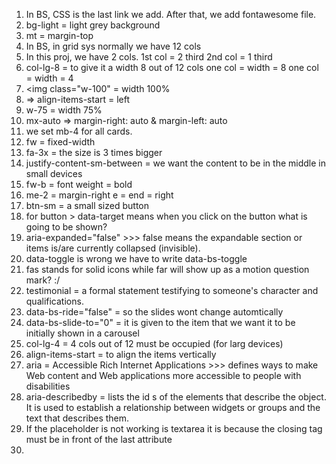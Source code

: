 1. In BS, CSS is the last link we add. 
After that, we add fontawesome file.
2. bg-light = light grey background
3. mt = margin-top
4. In BS, in grid sys normally we have 12 cols
5. In this proj, we have 2 cols.
1st col = 2 third
2nd col = 1 third
6. col-lg-8 = to give it a width 8 out of 12 cols
one col = width = 8
one col = width = 4
7. <img class="w-100" = width 100% 
8. 	<div class="d-flex align-items-start mb-2"> => align-items-start = left
9. w-75 = width 75%
10. mx-auto => margin-right: auto & margin-left: auto
11. we set mb-4 for all cards. <div class="card">
12. fw = fixed-width
13. fa-3x = the size is 3 times bigger
14. justify-content-sm-between = we want the content to be in the middle
in small devices
15. fw-b = font weight = bold
16. me-2 = margin-right    e = end = right
17. btn-sm = a small sized button
18. for button > data-target means when you click on the button 
what is going to be shown?
19. aria-expanded="false" >>>
false means the expandable section or items is/are currently collapsed (invisible).
20. data-toggle is wrong we have to write data-bs-toggle
21. fas stands for solid icons while far will show up as a motion question mark? :/ 
22. testimonial = a formal statement testifying to someone's character and qualifications.
23. data-bs-ride="false" = so the slides wont change automtically
24. data-bs-slide-to="0" = it is given to the item that we want it to be 
initially shown in a carousel
25. col-lg-4 = 4 cols out of 12 must be occupied (for larg devices)
26. align-items-start = to align the items vertically
27. aria = Accessible Rich Internet Applications >>> defines ways to make Web content and Web applications more accessible to people with disabilities
28. aria-describedby = lists the id s of the elements that describe the object. It is used to establish a relationship between widgets or groups and the text that describes them.
29. If the placeholder is not working is textarea it is because the closing tag must be in front of the last 
attribute
30. 
 



